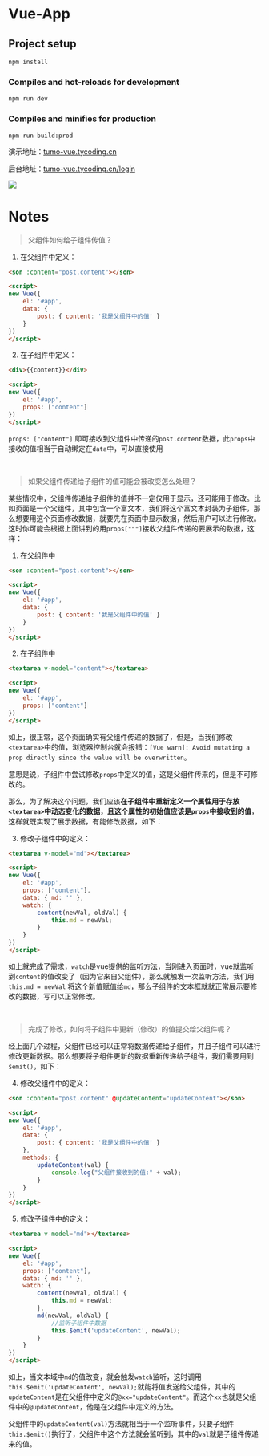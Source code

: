 # Vue-App

## Project setup
```
npm install
```

### Compiles and hot-reloads for development
```
npm run dev
```

### Compiles and minifies for production
```
npm run build:prod
```

演示地址：[tumo-vue.tycoding.cn](http://tumo-vue.tycoding.cn/)

后台地址：[tumo-vue.tycoding.cn/login](http://tumo-vue.tycoding.cn/login)


![](http://cdn.tycoding.cn/tumo-vue-002.png)


# Notes

> 父组件如何给子组件传值？

1. 在父组件中定义：

```html
<son :content="post.content"></son>

<script>
new Vue({
    el: '#app',
    data: {
        post: { content: '我是父组件中的值' }
    }
})
</script>
```

2. 在子组件中定义：

```html
<div>{{content}}</div>

<script>
new Vue({
    el: '#app',
    props: ["content"] 
})
</script>
```

`props: ["content"]` 即可接收到父组件中传递的`post.content`数据，此`props`中接收的值相当于自动绑定在`data`中，可以直接使用

<br/>

> 如果父组件传递给子组件的值可能会被改变怎么处理？

某些情况中，父组件传递给子组件的值并不一定仅用于显示，还可能用于修改。比如页面是一个父组件，其中包含一个富文本，我们将这个富文本封装为子组件，那么想要用这个页面修改数据，就要先在页面中显示数据，然后用户可以进行修改。
这时你可能会根据上面讲到的用`props["""]`接收父组件传递的要展示的数据，这样：

1. 在父组件中

```html
<son :content="post.content"></son>

<script>
new Vue({
    el: '#app',
    data: {
        post: { content: '我是父组件中的值' }
    }
})
</script>
```

2. 在子组件中

```html
<textarea v-model="content"></textarea>

<script>
new Vue({
    el: '#app',
    props: ["content"] 
})
</script>
```

如上，很正常，这个页面确实有父组件传递的数据了，但是，当我们修改`<textarea>`中的值，浏览器控制台就会报错：`[Vue warn]: Avoid mutating a prop directly since the value will be overwritten`。

意思是说，子组件中尝试修改`props`中定义的值，这是父组件传来的，但是不可修改的。

那么，为了解决这个问题，我们应该**在子组件中重新定义一个属性用于存放`<textarea>`中动态变化的数据，且这个属性的初始值应该是`props`中接收到的值**，这样就既实现了展示数据，有能修改数据，如下：

3. 修改子组件中的定义：

```html
<textarea v-model="md"></textarea>

<script>
new Vue({
    el: '#app',
    props: ["content"],
    data: { md: '' },
    watch: {
        content(newVal, oldVal) {
            this.md = newVal;
        }
    }
})
</script>
```

如上就完成了需求，`watch`是vue提供的监听方法，当刚进入页面时，vue就监听到`content`的值改变了（因为它来自父组件），那么就触发一次监听方法，我们用`this.md = newVal` 将这个新值赋值给`md`，那么子组件的文本框就就正常展示要修改的数据，写可以正常修改。

<br/>

> 完成了修改，如何将子组件中更新（修改）的值提交给父组件呢？

经上面几个过程，父组件已经可以正常将数据传递给子组件，并且子组件可以进行修改更新数据。那么想要将子组件更新的数据重新传递给子组件，我们需要用到`$emit()`，如下：

4. 修改父组件中的定义：

```html
<son :content="post.content" @updateContent="updateContent"></son>

<script>
new Vue({
    el: '#app',
    data: {
        post: { content: '我是父组件中的值' }
    },
    methods: {
        updateContent(val) {
            console.log("父组件接收到的值:" + val);
        }
    }
})
</script>
```

5. 修改子组件中的定义：

```html
<textarea v-model="md"></textarea>

<script>
new Vue({
    el: '#app',
    props: ["content"],
    data: { md: '' },
    watch: {
        content(newVal, oldVal) {
            this.md = newVal;
        },
        md(newVal, oldVal) {
            //监听子组件中数据
            this.$emit('updateContent', newVal);
        }
    }
})
</script>
```

如上，当文本域中`md`的值改变，就会触发`watch`监听，这时调用`this.$emit('updateContent', newVal);`就能将值发送给父组件，其中的`updateContent`是在父组件中定义的`@xx="updateContent"`。而这个`xx`也就是父组件中的`@updateContent`，他是在父组件中定义的方法。

父组件中的`updateContent(val)`方法就相当于一个监听事件，只要子组件`this.$emit()`执行了，父组件中这个方法就会监听到，其中的`val`就是子组件传递来的值。



